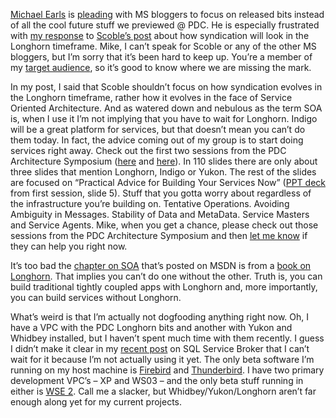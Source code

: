 [Michael Earls](http://www.cerkit.com/cerkitBlog/default.aspx) is
[pleading](http://www.cerkit.com/cerkitBlog/PermaLink.aspx?guid=9ededd3b-a7a3-401a-9a74-63e048c5e68e)
with MS bloggers to focus on released bits instead of all the cool
future stuff we previewed @ PDC. He is especially frustrated with [my
response](http://devhawk.net/2003/12/16/reliable-syndication/)
to [Scoble’s
post](http://radio.weblogs.com/0001011/2003/12/15.html#a5767) about how
syndication will look in the Longhorn timeframe. Mike, I can’t speak for
Scoble or any of the other MS bloggers, but I’m sorry that it’s been
hard to keep up. You’re a member of my [target
audience](http://devhawk.net/2003/09/19/today-is-the-last-day-of-my-life-so-far/),
so it’s good to know where we are missing the mark.

In my post, I said that Scoble shouldn’t focus on how syndication
evolves in the Longhorn timeframe, rather how it evolves in the face of
Service Oriented Architecture. And as watered down and nebulous as the
term SOA is, when I use it I’m not implying that you have to wait for
Longhorn. Indigo will be a great platform for services, but that doesn’t
mean you can’t do them today. In fact, the advice coming out of my group
is to start doing services right away. Check out the first two sessions
from the PDC Architecture Symposium
([here](http://microsoft.sitestream.com/PDC2003/ARC/ARCSYM1.htm) and
[here](http://microsoft.sitestream.com/PDC2003/ARC/ARCSYM2.htm)). In 110
slides there are only about three slides that mention Longhorn, Indigo
or Yukon. The rest of the slides are focused on “Practical Advice for
Building Your Services Now” ([PPT
deck](http://microsoft.sitestream.com/PDC2003/ARC/ARCSYM1_files/Botto_files/ARCSYM1_Helland.ppt)
from first session, slide 5). Stuff that you gotta worry about
regardless of the infrastructure you’re building on. Tentative
Operations. Avoiding Ambiguity in Messages. Stability of Data and
MetaData. Service Masters and Service Agents. Mike, when you get a
chance, please check out those sessions from the PDC Architecture
Symposium and then [let me
know](mailto:hpierson@microsoft.com) if they can help you
right now.

It’s too bad the [chapter on
SOA](http://msdn.microsoft.com/Longhorn/understanding/books/migrationguide/default.aspx?pull=/library/en-us/dnlongmig/html/intmiglongch02.asp)
that’s posted on MSDN is from a [book on
Longhorn](http://msdn.microsoft.com/Longhorn/understanding/books/migrationguide/default.aspx).
That implies you can’t do one without the other. Truth is, you can build
traditional tightly coupled apps with Longhorn and, more importantly,
you can build services without Longhorn.

What’s weird is that I’m actually not dogfooding anything right now. Oh,
I have a VPC with the PDC Longhorn bits and another with Yukon and
Whidbey installed, but I haven’t spent much time with them recently. I
guess I didn’t make it clear in my [recent
post](http://devhawk.net/2003/12/09/delivering-messages-with-sql-service-broker/)
on SQL Service Broker that I can’t wait for it because I’m not actually
using it yet. The only beta software I’m running on my host machine is
[Firebird](http://mozilla.org/products/firebird/) and
[Thunderbird](http://mozilla.org/products/thunderbird/). I have two
primary development VPC’s – XP and WS03 – and the only beta stuff
running in either is [WSE
2](http://msdn.microsoft.com/webservices/building/wse/default.aspx).
Call me a slacker, but Whidbey/Yukon/Longhorn aren’t far enough along
yet for my current projects.
